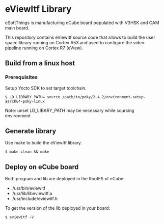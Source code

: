 # eViewItf Library

eSoftThings is manufacturing eCube board populated with V3HSK and CAM main board.

This repository contains eViewItf source code that allows to build the user space library running on Cortex A53 and used to configure the video pipeline running on Cortex R7 (eView).

## Build from a linux host

### Prerequisites

Setup Yocto SDK to set target toolchain.
```
$ LD_LIBRARY_PATH= source /path/to/poky/2.4.2/environment-setup-aarch64-poky-linux
```
Note: unset LD_LIBARY_PATH may be necessary while sourcing environment

## Generate library

Use make to build the eViewItf library.
```
$ make clean && make
```

## Deploy on eCube board

Both program and lib are deployed in the RootFS of eCube:
* /usr/bin/eviewitf
* /usr/lib/libeviewitf.a
* /usr/include/eviewitf.h

To get the version of the lib deployed in your board:
```
$ eviewitf -V
```
